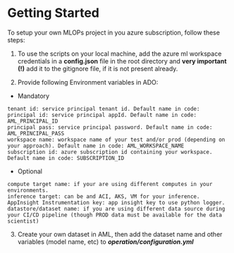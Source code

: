# Getting Started

To setup your own MLOPs project in you azure subscription, follow these steps:

1. To use the scripts on your local machine, add the azure ml workspace credentials in a **config.json** file in the root directory and **very important (!)** add it to the gitignore file, if it is not present already.

2. Provide following Environment variables in ADO:

- Mandatory

```
tenant id: service principal tenant id. Default name in code: 
principal id: service principal appId. Default name in code: AML_PRINCIPAL_ID
principal pass: service principal password. Default name in code: AML_PRINCIPAL_PASS
workspace name: workspace name of your test and/or prod (depending on your approach). Default name in code: AML_WORKSPACE_NAME
subscription id: azure subscription id containing your workspace. Default name in code: SUBSCRIPTION_ID
```

- Optional

```
compute target name: if your are using different computes in your environments.
inference target: can be and ACI, AKS, VM for your inference.
AppInsight Instrumentation key: app insight key to use python logger.
datastore/dataset name: if you are using different data source during your CI/CD pipeline (though PROD data must be available for the data scientist)
```

3. Create your own dataset in AML, then add the dataset name and other variables (model name, etc) to **_operation/configuration.yml_**

